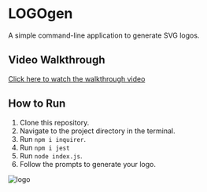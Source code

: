 # LOGOgen

A simple command-line application to generate SVG logos.

## Video Walkthrough

[Click here to watch the walkthrough video](https://drive.google.com/file/d/1Pn6TUI3V-DfmjSANEoar5S8yL45UqRmI/view)

## How to Run

1. Clone this repository.
2. Navigate to the project directory in the terminal.
3. Run `npm i inquirer`.
4. Run `npm i jest`
5. Run `node index.js`.
6. Follow the prompts to generate your logo.

![logo](https://github.com/jdgiancola/LOGOgen/assets/135674863/23bb2105-2421-433d-bad1-042784f7109a)
